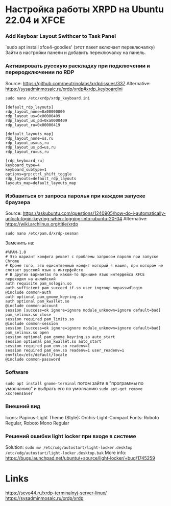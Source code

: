 # Настройка работы XRPD на Ubuntu 22.04 и XFCE

### Add Keyboar Layout Swithcer to Task Panel
`sudo apt install xfce4-goodies' (этот пакет включает переключалку)
Зайти в настройки панели и добавить переключалку на панель.

### Активировать русскую раскладку при подключении и переродключении по RDP
Source: https://github.com/neutrinolabs/xrdp/issues/337
Alternative: https://sysadminmosaic.ru/xrdp/xrdp#xrdp_keyboardini

`sudo nano /etc/xrdp/xrdp_keyboard.ini`

```
[default_rdp_layouts]
rdp_layout_none=0x00000000
rdp_layout_us=0x00000409
rdp_layout_us_pd=0xa0000409
rdp_layout_ru=0x00000419

[default_layouts_map]
rdp_layout_none=us,ru
rdp_layout_us=us,ru
rdp_layout_us_pd=us,ru
rdp_layout_ru=us,ru

[rdp_keyboard_ru]
keyboard_type=4
keyboard_subtype=1
options=grp:ctrl_shift_toggle
rdp_layouts=default_rdp_layouts
layouts_map=default_layouts_map
```

### Избавиться от запроса паролья при каждом запуске браузера
Source: https://askubuntu.com/questions/1240905/how-do-i-automatically-unlock-login-keyring-when-logging-into-ubuntu-20-04
Alternative: https://wiki.archlinux.org/title/xrdp


`sudo nano /etc/pam.d/xrdp-sesman`

Заменить на:
```
#%PAM-1.0
# Это вариант конфига решает с проблемы запросом пароля при запуске Chrome
# Кроме того, это едиснтвенный конфиг который я нашел, при котором не слетает русский язык в интерфейсте
# В других вариантах по какой-то причине язык интерфейса XFCE переходил на анлийский
auth requisite pam_nologin.so
auth sufficient pam_succeed_if.so user ingroup nopasswdlogin
@include common-auth
auth optional pam_gnome_keyring.so
auth optional pam_kwallet.so
@include common-account
session [success=ok ignore=ignore module_unknown=ignore default=bad] pam_selinux.so close
session required pam_limits.so
@include common-session
session [success=ok ignore=ignore module_unknown=ignore default=bad] pam_selinux.so open
session optional pam_gnome_keyring.so auto_start
session optional pam_kwallet.so auto_start
session required pam_env.so readenv=1
session required pam_env.so readenv=1 user_readenv=1 envfile=/etc/default/locale
@include common-password
```

### Software
`sudo apt install gnome-terminal` потом зайти в "программы по умолчанию" и выбрать его по умолчанию
`sudo apt-get remove xscreensaver`

### Внешний вид
Icons: Papirus-Light
Theme (Style): Orchis-Light-Compact
Fonts: Roboto Regular, Roboto Mono Regular

### Решений ошибки light locker при входе в системе
Solution: `sudo mv /etc/xdg/autostart/light-locker.desktop /etc/xdg/autostart/light-locker.desktop.bak`
More info: https://bugs.launchpad.net/ubuntu/+source/light-locker/+bug/1745259

# Links
https://sevo44.ru/xrdp-terminalnyj-server-linux/
https://sysadminmosaic.ru/xrdp/xrdp


